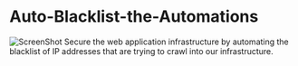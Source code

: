 # Auto-Blacklist-the-Automations

![ScreenShot]()
Secure the web application infrastructure by automating the blacklist of IP addresses that are trying to crawl into our infrastructure. 
